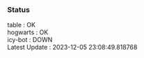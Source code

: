 ### Status


table : OK  
hogwarts : OK  
icy-bot : DOWN  
Latest Update : 2023-12-05 23:08:49.818768
